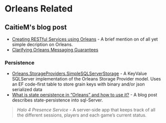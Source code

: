 # Orleans Related

## CaitieM's blog post

* [Creating RESTful Services using Orleans](https://caitiem.com/2014/04/04/creating-restful-services-using-orleans/) - A brief mention on of all yet simple decription on Orleans. 
* [Clarifying Orleans Messaging Guarantees](https://caitiem.com/2015/02/08/clarifying-orleans-messaging-guarantees/)

### Persistence

* [Orleans.StorageProviders.SimpleSQLServerStorage](https://github.com/OrleansContrib/Orleans.StorageProviders.SimpleSQLServerStorage) - A KeyValue SQLServer implementation of the Orleans Storage Provider model. Uses an EF code-first table to store grain keys with binary and/or json serialized data
* [What is state persistence in “Orleans” and how to use it?](http://social.technet.microsoft.com/wiki/contents/articles/24953.what-is-state-persistence-in-orleans-and-how-to-use-it.aspx) - A blog post describes state-persistence into sql-Server.

> _Halo 4 Presence Service_ - A server-side app  that keeps track of all the different sessions, players and each game’s current status.
